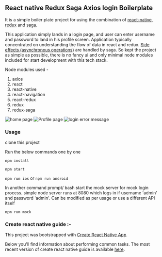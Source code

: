 
## React native Redux Saga Axios login Boilerplate

It is a simple boiler plate project for using the combination of [react-native](https://facebook.github.io/react-native/), [redux](https://redux.js.org/) and [saga](https://github.com/redux-saga/redux-saga).

This application simply lands in a login page, and user can enter username and password to land in his profile screen. Application typically concentrated on understanding the flow of data in react and redux. [Side effects (asynchronous operations)](https://redux.js.org/docs/faq/Actions.html#actions-side-effects) are handled by saga. So kept the project as simple as possible, there is no fancy ui and only minimal node modules included for start development with this tech stack.

Node modules used - 

 1. axios
 2. react
 3. react-native
 4. react-navigation
 5. react-redux
 6. redux
 7. redux-saga

![home page](https://image.ibb.co/kzxaDm/Simulator_Screen_Shot_i_Phone_6_2018_01_31_at_18_19_19.png)
![Profile page](https://image.ibb.co/bT8RKR/Simulator_Screen_Shot_i_Phone_6_2018_01_31_at_18_19_38.png)
![login error message](https://image.ibb.co/giXWm6/Simulator_Screen_Shot_i_Phone_6_2018_01_31_at_18_19_52.png)

### Usage
clone this project

Run the below commands one by one 

`npm install`

 `npm start`

`npm run ios`      or       `npm run android`

In another command prompt/ bash start the mock server for mock login process. simple node server runs at 8080 which logs in if username 'admin' and password 'admin'. Can be modified as per usage or use a different API itself

`npm run mock`






### Create react native guide :- 

This project was bootstrapped with [Create React Native App](https://github.com/react-community/create-react-native-app).

Below you'll find information about performing common tasks. The most recent version of create react native guide is available [here](https://github.com/react-community/create-react-native-app/blob/master/react-native-scripts/template/README.md).



